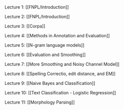 Lecture 1: [[FNPL/Introduction]]

Lecture 2: [[FNPL/Introduction]]

Lecture 3: [[Corpa]]

Lecture 4: [[Methods in Annotation and Evaluation]]

Lecture 5: [[N-gram language models]]

Lecture 6: [[Evaluation and Smoothing]]

Lecture 7: [[More Smoothing and Noisy Channel Model]]

Lecture 8: [[Spelling Correctio, edit distance, and EM]]

Lecture 9: [[Naive Bayes and Classification]]

Lecture 10: [[Text Classification  - Logistic Regression]]

Lecture 11: [[Morphology Parsing]]

